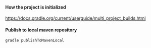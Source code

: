 #### How the project is initialized

https://docs.gradle.org/current/userguide/multi_project_builds.html

#### Publish to local maven repository

```
gradle publishToMavenLocal
```

